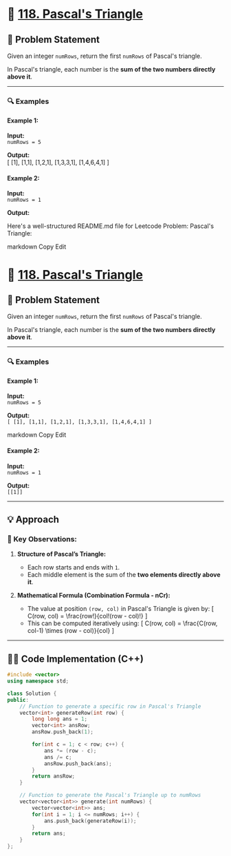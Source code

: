 # 🚀 [118. Pascal's Triangle](https://leetcode.com/problems/pascals-triangle/)

## 📜 Problem Statement

Given an integer `numRows`, return the first `numRows` of Pascal's triangle.

In Pascal's triangle, each number is the **sum of the two numbers directly above it**.

---

### 🔍 Examples

#### Example 1:
**Input:**  
`numRows = 5`  

**Output:**  
[ [1], [1,1], [1,2,1], [1,3,3,1], [1,4,6,4,1] ]


#### Example 2:
**Input:**  
`numRows = 1`  

**Output:**  

Here's a well-structured README.md file for Leetcode Problem: Pascal's Triangle:

markdown
Copy
Edit
# 🚀 [118. Pascal's Triangle](https://leetcode.com/problems/pascals-triangle/)

## 📜 Problem Statement

Given an integer `numRows`, return the first `numRows` of Pascal's triangle.

In Pascal's triangle, each number is the **sum of the two numbers directly above it**.

---

### 🔍 Examples

#### Example 1:
**Input:**  
`numRows = 5`  

**Output:**  
`[ [1], [1,1], [1,2,1], [1,3,3,1], [1,4,6,4,1] ]`

markdown
Copy
Edit

#### Example 2:
**Input:**  
`numRows = 1`  

**Output:**  
`[[1]]`

---

## 💡 Approach

### 🔢 Key Observations:
1. **Structure of Pascal’s Triangle:**
   - Each row starts and ends with `1`.
   - Each middle element is the sum of the **two elements directly above it**.

2. **Mathematical Formula (Combination Formula - nCr):**
   - The value at position `(row, col)` in Pascal's Triangle is given by:
     \[
     C(row, col) = \frac{row!}{col!(row - col)!}
     \]
   - This can be computed iteratively using:
     \[
     C(row, col) = \frac{C(row, col-1) \times (row - col)}{col}
     \]

---

## 👨‍💻 Code Implementation (C++)

```cpp
#include <vector>
using namespace std;

class Solution {
public:
    // Function to generate a specific row in Pascal's Triangle
    vector<int> generateRow(int row) {
        long long ans = 1;
        vector<int> ansRow;
        ansRow.push_back(1);

        for(int c = 1; c < row; c++) {
            ans *= (row - c);
            ans /= c;
            ansRow.push_back(ans);
        }
        return ansRow;
    }

    // Function to generate the Pascal's Triangle up to numRows
    vector<vector<int>> generate(int numRows) {
        vector<vector<int>> ans;
        for(int i = 1; i <= numRows; i++) {
            ans.push_back(generateRow(i));
        }
        return ans;
    }
};

